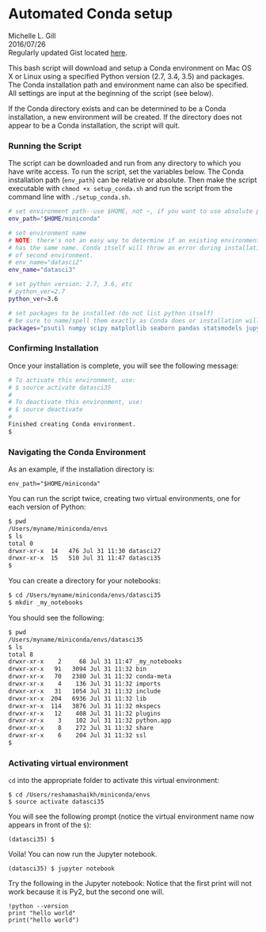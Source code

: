# Automated Conda setup

Michelle L. Gill  
2016/07/26  
Regularly updated Gist located [here](https://gist.github.com/mlgill/4302c24ad1c8999577fd2f6cd03d8d2b/edit).

This bash script will download and setup a Conda environment on Mac OS X or Linux using a specified Python version (2.7, 3.4, 3.5) and packages. The Conda installation path and environment name can also be specified. All settings are input at the beginning of the script (see below).

If the Conda directory exists and can be determined to be a Conda installation, a new environment will be created. If the directory does not appear to be a Conda installation, the script will quit.

### Running the Script

The script can be downloaded and run from any directory to which you have write access. To run the script, set the variables below. The Conda installation path (`env_path`) can be relative or absolute. Then make the script executable with `chmod +x setup_conda.sh` and run the script from the command line with `./setup_conda.sh`.


```bash
# set environment path--use $HOME, not ~, if you want to use absolute path
env_path="$HOME/miniconda"

# set environment name
# NOTE: there's not an easy way to determine if an existing environment
# has the same name. Conda itself will throw an error during installation
# of second environment.
# env_name="datasci2"
env_name="datasci3"

# set python version: 2.7, 3.6, etc
# python_ver=2.7
python_ver=3.6

# set packages to be installed (do not list python itself)
# be sure to name/spell them exactly as Conda does or installation will fail
packages="psutil numpy scipy matplotlib seaborn pandas statsmodels jupyter ipython notebook nbconvert sqlalchemy psycopg2 beautifulsoup4 html5lib lxml ipykernel requests flask nltk gensim"
```

### Confirming Installation

Once your installation is complete, you will see the following message:
```bash
# To activate this environment, use:
# $ source activate datasci35
#
# To deactivate this environment, use:
# $ source deactivate
#
Finished creating Conda environment.
$
```

### Navigating the Conda Environment

As an example, if the installation directory is:
```
env_path="$HOME/miniconda"
```

You can run the script twice, creating two virtual environments, one for each version of Python:
```bash
$ pwd
/Users/myname/miniconda/envs
$ ls
total 0
drwxr-xr-x  14   476 Jul 31 11:30 datasci27
drwxr-xr-x  15   510 Jul 31 11:47 datasci35
$
```

You can create a directory for your notebooks:
```bash
$ cd /Users/myname/miniconda/envs/datasci35
$ mkdir _my_notebooks
```

You should see the following:  
```bash
$ pwd
/Users/myname/miniconda/envs/datasci35
$ ls
total 8
drwxr-xr-x    2     68 Jul 31 11:47 _my_notebooks
drwxr-xr-x   91   3094 Jul 31 11:32 bin
drwxr-xr-x   70   2380 Jul 31 11:32 conda-meta
drwxr-xr-x    4    136 Jul 31 11:32 imports
drwxr-xr-x   31   1054 Jul 31 11:32 include
drwxr-xr-x  204   6936 Jul 31 11:32 lib
drwxr-xr-x  114   3876 Jul 31 11:32 mkspecs
drwxr-xr-x   12    408 Jul 31 11:32 plugins
drwxr-xr-x    3    102 Jul 31 11:32 python.app
drwxr-xr-x    8    272 Jul 31 11:32 share
drwxr-xr-x    6    204 Jul 31 11:32 ssl
$
```

### Activating virtual environment

`cd` into the appropriate folder to activate this virtual environment:
```
$ cd /Users/reshamashaikh/miniconda/envs
$ source activate datasci35
```

You will see the following prompt (notice the virtual environment name now appears in front of the `$`):
```
(datasci35) $ 
```

Voila!  You can now run the Jupyter notebook.
```
(datasci35) $ jupyter notebook
```

Try the following in the Jupyter notebook:
Notice that the first print will not work because it is Py2, but the second one will.  
```
!python --version
print "hello world"
print("hello world")
```

